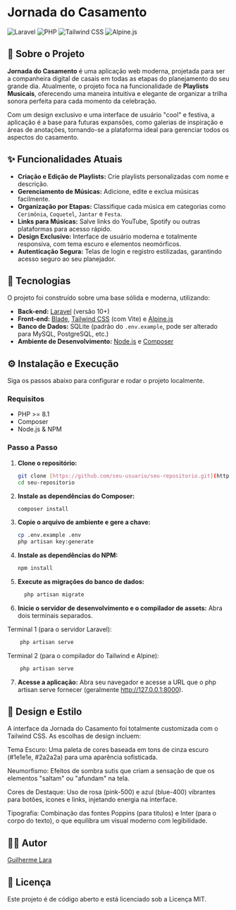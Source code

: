 # Jornada do Casamento

![Laravel](https://img.shields.io/badge/Laravel-FF2D20?style=for-the-badge&logo=laravel&logoColor=white)
![PHP](https://img.shields.io/badge/PHP-777BB4?style=for-the-badge&logo=php&logoColor=white)
![Tailwind CSS](https://img.shields.io/badge/Tailwind_CSS-38B2AC?style=for-the-badge&logo=tailwind-css&logoColor=white)
![Alpine.js](https://img.shields.io/badge/Alpine.js-8BC0C6?style=for-the-badge&logo=alpine.js&logoColor=white)

## 🎵 Sobre o Projeto

**Jornada do Casamento** é uma aplicação web moderna, projetada para ser a companheira digital de casais em todas as etapas do planejamento do seu grande dia. Atualmente, o projeto foca na funcionalidade de **Playlists Musicais**, oferecendo uma maneira intuitiva e elegante de organizar a trilha sonora perfeita para cada momento da celebração.

Com um design exclusivo e uma interface de usuário "cool" e festiva, a aplicação é a base para futuras expansões, como galerias de inspiração e áreas de anotações, tornando-se a plataforma ideal para gerenciar todos os aspectos do casamento.

## ✨ Funcionalidades Atuais

- **Criação e Edição de Playlists:** Crie playlists personalizadas com nome e descrição.
- **Gerenciamento de Músicas:** Adicione, edite e exclua músicas facilmente.
- **Organização por Etapas:** Classifique cada música em categorias como `Cerimônia`, `Coquetel`, `Jantar` e `Festa`.
- **Links para Músicas:** Salve links do YouTube, Spotify ou outras plataformas para acesso rápido.
- **Design Exclusivo:** Interface de usuário moderna e totalmente responsiva, com tema escuro e elementos neomórficos.
- **Autenticação Segura:** Telas de login e registro estilizadas, garantindo acesso seguro ao seu planejador.

## 🚀 Tecnologias

O projeto foi construído sobre uma base sólida e moderna, utilizando:

- **Back-end:** [Laravel](https://laravel.com/) (versão 10+)
- **Front-end:** [Blade](https://laravel.com/docs/master/blade), [Tailwind CSS](https://tailwindcss.com/) (com Vite) e [Alpine.js](https://alpinejs.dev/)
- **Banco de Dados:** SQLite (padrão do `.env.example`, pode ser alterado para MySQL, PostgreSQL, etc.)
- **Ambiente de Desenvolvimento:** [Node.js](https://nodejs.org/) e [Composer](https://getcomposer.org/)

## ⚙️ Instalação e Execução

Siga os passos abaixo para configurar e rodar o projeto localmente.

### Requisitos

- PHP >= 8.1
- Composer
- Node.js & NPM

### Passo a Passo

1. **Clone o repositório:**
   ```bash
   git clone [https://github.com/seu-usuario/seu-repositorio.git](https://github.com/seu-usuario/seu-repositorio.git)
   cd seu-repositorio
    ```

2. **Instale as dependências do Composer:**
    ```bash
   composer install
   ```  

3. **Copie o arquivo de ambiente e gere a chave:**
    ```bash
    cp .env.example .env
    php artisan key:generate
   ``` 
4. **Instale as dependências do NPM:**
    ```bash
   npm install
   ```

5. **Execute as migrações do banco de dados:**
    ```bash
      php artisan migrate
    ```

6. **Inicie o servidor de desenvolvimento e o compilador de assets:**
Abra dois terminais separados.

Terminal 1 (para o servidor Laravel):
   ```bash
       php artisan serve
   ```
Terminal 2 (para o compilador do Tailwind e Alpine):
   ```bash
       php artisan serve
   ```

7. **Acesse a aplicação:** 
Abra seu navegador e acesse a URL que o php artisan serve fornecer (geralmente http://127.0.0.1:8000).

## 🎨 Design e Estilo
A interface da Jornada do Casamento foi totalmente customizada com o Tailwind CSS. As escolhas de design incluem:

Tema Escuro: Uma paleta de cores baseada em tons de cinza escuro (#1e1e1e, #2a2a2a) para uma aparência sofisticada.

Neumorfismo: Efeitos de sombra sutis que criam a sensação de que os elementos "saltam" ou "afundam" na tela.

Cores de Destaque: Uso de rosa (pink-500) e azul (blue-400) vibrantes para botões, ícones e links, injetando energia na interface.

Tipografia: Combinação das fontes Poppins (para títulos) e Inter (para o corpo do texto), o que equilibra um visual moderno com legibilidade.

## 👨‍💻 Autor
[Guilherme Lara](https://github.com/devguilara)

## 📄 Licença
Este projeto é de código aberto e está licenciado sob a Licença MIT.